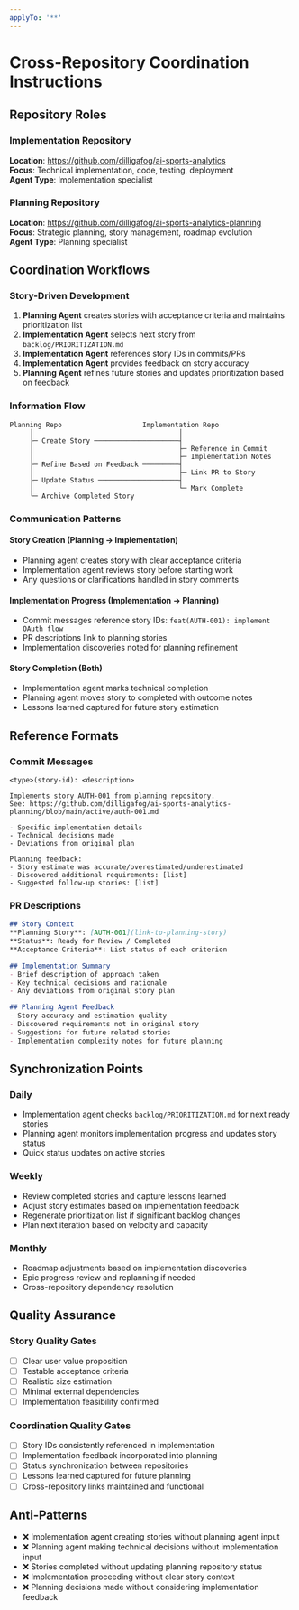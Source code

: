 ```yaml
---
applyTo: '**'
---
```


# Cross-Repository Coordination Instructions

## Repository Roles

### Implementation Repository
**Location**: https://github.com/dilligafog/ai-sports-analytics  
**Focus**: Technical implementation, code, testing, deployment  
**Agent Type**: Implementation specialist

### Planning Repository  
**Location**: https://github.com/dilligafog/ai-sports-analytics-planning  
**Focus**: Strategic planning, story management, roadmap evolution  
**Agent Type**: Planning specialist

## Coordination Workflows

### Story-Driven Development
1. **Planning Agent** creates stories with acceptance criteria and maintains prioritization list
2. **Implementation Agent** selects next story from `backlog/PRIORITIZATION.md`
3. **Implementation Agent** references story IDs in commits/PRs
4. **Implementation Agent** provides feedback on story accuracy
5. **Planning Agent** refines future stories and updates prioritization based on feedback

### Information Flow
```
Planning Repo                    Implementation Repo
     │                                    │
     ├─ Create Story ─────────────────────┤
     │                                    ├─ Reference in Commit
     │                                    ├─ Implementation Notes
     ├─ Refine Based on Feedback ─────────┤
     │                                    ├─ Link PR to Story
     ├─ Update Status ────────────────────┤
     │                                    └─ Mark Complete
     └─ Archive Completed Story
```

### Communication Patterns

#### Story Creation (Planning → Implementation)
- Planning agent creates story with clear acceptance criteria
- Implementation agent reviews story before starting work
- Any questions or clarifications handled in story comments

#### Implementation Progress (Implementation → Planning)
- Commit messages reference story IDs: `feat(AUTH-001): implement OAuth flow`
- PR descriptions link to planning stories
- Implementation discoveries noted for planning refinement

#### Story Completion (Both)
- Implementation agent marks technical completion
- Planning agent moves story to completed with outcome notes
- Lessons learned captured for future story estimation

## Reference Formats

### Commit Messages
```
<type>(story-id): <description>

Implements story AUTH-001 from planning repository.
See: https://github.com/dilligafog/ai-sports-analytics-planning/blob/main/active/auth-001.md

- Specific implementation details
- Technical decisions made
- Deviations from original plan

Planning feedback:
- Story estimate was accurate/overestimated/underestimated
- Discovered additional requirements: [list]
- Suggested follow-up stories: [list]
```

### PR Descriptions
```markdown
## Story Context
**Planning Story**: [AUTH-001](link-to-planning-story)
**Status**: Ready for Review / Completed
**Acceptance Criteria**: List status of each criterion

## Implementation Summary
- Brief description of approach taken
- Key technical decisions and rationale
- Any deviations from original story plan

## Planning Agent Feedback
- Story accuracy and estimation quality
- Discovered requirements not in original story
- Suggestions for future related stories
- Implementation complexity notes for future planning
```

## Synchronization Points

### Daily
- Implementation agent checks `backlog/PRIORITIZATION.md` for next ready stories
- Planning agent monitors implementation progress and updates story status
- Quick status updates on active stories

### Weekly  
- Review completed stories and capture lessons learned
- Adjust story estimates based on implementation feedback
- Regenerate prioritization list if significant backlog changes
- Plan next iteration based on velocity and capacity

### Monthly
- Roadmap adjustments based on implementation discoveries
- Epic progress review and replanning if needed
- Cross-repository dependency resolution

## Quality Assurance

### Story Quality Gates
- [ ] Clear user value proposition
- [ ] Testable acceptance criteria
- [ ] Realistic size estimation
- [ ] Minimal external dependencies
- [ ] Implementation feasibility confirmed

### Coordination Quality Gates
- [ ] Story IDs consistently referenced in implementation
- [ ] Implementation feedback incorporated into planning
- [ ] Status synchronization between repositories
- [ ] Lessons learned captured for future planning
- [ ] Cross-repository links maintained and functional

## Anti-Patterns
- ❌ Implementation agent creating stories without planning agent input
- ❌ Planning agent making technical decisions without implementation input
- ❌ Stories completed without updating planning repository status
- ❌ Implementation proceeding without clear story context
- ❌ Planning decisions made without considering implementation feedback

